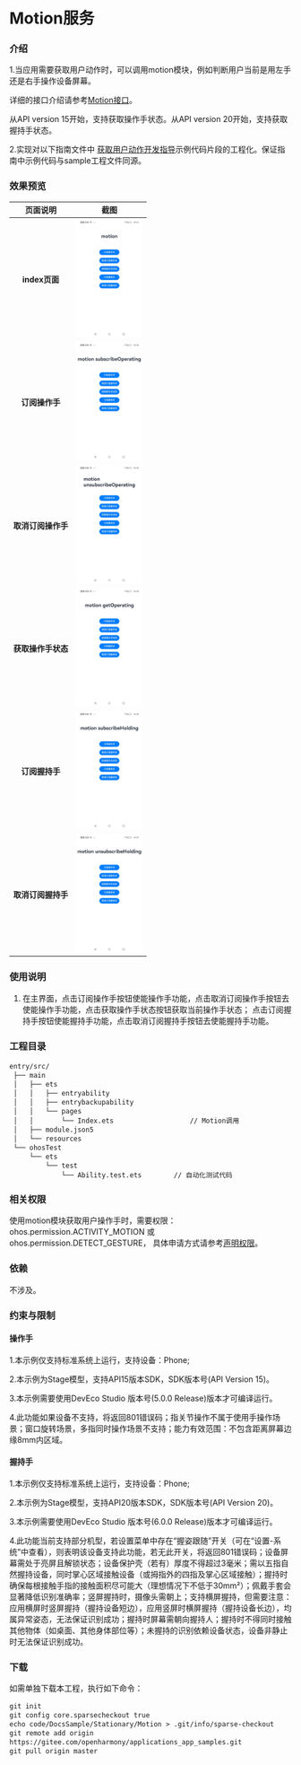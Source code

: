 #  Motion服务

### 介绍

1.当应用需要获取用户动作时，可以调用motion模块，例如判断用户当前是用左手还是右手操作设备屏幕。

详细的接口介绍请参考[Motion接口](https://gitcode.com/openharmony/docs/blob/master/zh-cn/application-dev/reference/apis-multimodalawareness-kit/js-apis-awareness-motion.md)。

从API version 15开始，支持获取操作手状态。从API version 20开始，支持获取握持手状态。

2.实现对以下指南文件中 [获取用户动作开发指导](https://gitcode.com/openharmony/docs/blob/master/zh-cn/application-dev/device/stationary/motion-guidelines.md)示例代码片段的工程化。保证指南中示例代码与sample工程文件同源。

### 效果预览

|         页面说明          |                                          截图                                          |
|:---------------------:|:------------------------------------------------------------------------------------:|
|      **index页面**      | <img src="./screenshots/MultimodalAwareness_01.jpg" width="360" style="zoom:33%;" /> |
|      **订阅操作手**      | <img src="./screenshots/MultimodalAwareness_02.jpg" width="360" style="zoom:33%;" /> |
|      **取消订阅操作手**      | <img src="./screenshots/MultimodalAwareness_03.jpg" width="360" style="zoom:33%;" /> |
|      **获取操作手状态**      | <img src="./screenshots/MultimodalAwareness_04.jpg" width="360" style="zoom:33%;" /> |
|      **订阅握持手**      | <img src="./screenshots/MultimodalAwareness_05.jpg" width="360" style="zoom:33%;" /> |
|      **取消订阅握持手**      | <img src="./screenshots/MultimodalAwareness_06.jpg" width="360" style="zoom:33%;" /> |


### 使用说明

1. 在主界面，点击订阅操作手按钮使能操作手功能，点击取消订阅操作手按钮去使能操作手功能，点击获取操作手状态按钮获取当前操作手状态；
   点击订阅握持手按钮使能握持手功能，点击取消订阅握持手按钮去使能握持手功能。

### 工程目录

```
entry/src/
 ├── main
 │   ├── ets
 │   │   ├── entryability
 │   │   ├── entrybackupability
 │   │   └── pages
 │   │       └── Index.ets                   // Motion调用
 │   ├── module.json5
 │   └── resources
 └── ohosTest
     └── ets
         └── test
             └── Ability.test.ets        // 自动化测试代码
```

### 相关权限

使用motion模块获取用户操作手时，需要权限：ohos.permission.ACTIVITY_MOTION 或 ohos.permission.DETECT_GESTURE，
具体申请方式请参考[声明权限](https://gitcode.com/openharmony/docs/blob/master/zh-cn/application-dev/security/AccessToken/declare-permissions.md)。

### 依赖

不涉及。

### 约束与限制

#### 操作手

1.本示例仅支持标准系统上运行，支持设备：Phone;

2.本示例为Stage模型，支持API15版本SDK，SDK版本号(API Version 15)。

3.本示例需要使用DevEco Studio 版本号(5.0.0 Release)版本才可编译运行。

4.此功能如果设备不支持，将返回801错误码；指关节操作不属于使用手操作场景；窗口旋转场景，多指同时操作场景不支持；能力有效范围：不包含距离屏幕边缘8mm内区域。

#### 握持手

1.本示例仅支持标准系统上运行，支持设备：Phone;

2.本示例为Stage模型，支持API20版本SDK，SDK版本号(API Version 20)。

3.本示例需要使用DevEco Studio 版本号(6.0.0 Release)版本才可编译运行。

4.此功能当前支持部分机型，若设置菜单中存在“握姿跟随”开关（可在“设置-系统”中查看），则表明该设备支持此功能，若无此开关，将返回801错误码；设备屏幕需处于亮屏且解锁状态；设备保护壳（若有）厚度不得超过3毫米；需以五指自然握持设备，同时掌心区域接触设备（或拇指外的四指及掌心区域接触）；握持时确保每根接触手指的接触面积尽可能大（理想情况下不低于30mm²）；佩戴手套会显著降低识别准确率；竖屏握持时，摄像头需朝上；支持横屏握持，但需要注意：应用横屏时竖屏握持（握持设备短边），应用竖屏时横屏握持（握持设备长边），均属异常姿态，无法保证识别成功；握持时屏幕需朝向握持人；握持时不得同时接触其他物体（如桌面、其他身体部位等）；未握持的识别依赖设备状态，设备非静止时无法保证识别成功。

### 下载

如需单独下载本工程，执行如下命令：

````
git init
git config core.sparsecheckout true
echo code/DocsSample/Stationary/Motion > .git/info/sparse-checkout
git remote add origin https://gitee.com/openharmony/applications_app_samples.git
git pull origin master
````